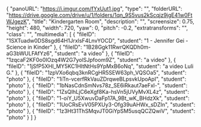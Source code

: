 {
      "panoURL": "https://i.imgur.com/fYxUut1.jpg",
      "type": "",
      "folderURL": "https://drive.google.com/drive/u/1/folders/1qn_9S5vus2kScqjz9jgE41w0FtWJgezK",
      "title": "Kindergarten Room",
      "description": "",
      "screensize": 0.75,
      "height": 480,
      "width": 720,
      "yaw": 0,
      "pitch": -0.2,
      "extratransforms": "",
      "class": "",
      "multimedia": [
         {
            "fileID": "1SXTuadw0DS8sgd64H1JrxlsF4LnvYOCD",
            "student": "1 - Jennifer Gei - Science in Kinder"
         },
         {
            "fileID": "1B28Ggk11RwrQKQDh0m-aG3bWULFAfYz6",
            "student": "a video"
         },
         {
            "fileID": "1zqcaF2KF0o0IOzq4W2G7yolSJpfoom9Z",
            "student": "a video"
         },
         {
            "fileID": "1jSfP5XHI_MY5KC1HItNtHs9YpMxB6oNq",
            "student": "a video Luli G."
         },
         {
            "fileID": "1zpVXo6qbq3knRCgHR5SEW63ph_VQSOa5",
            "student": "photo"
         },
         {
            "fileID": "1iTn-vcerfRkVauZDrqweBLpsvkUpoApI",
            "student": "photo"
         },
         {
            "fileID": "1bNasCdnSmNvs78z_SE6iRkaut7aeFxl-",
            "student": "photo"
         },
         {
            "fileID": "1ZsQIhLjC6eXgf8Ka-hsVn5jUVyMvXL4z",
            "student": "photo"
         },
         {
            "fileID": "1-oiY_U5XwuvDaFp17A_9Bt_wK_BHdzXk",
            "student": "photo"
         },
         {
            "fileID": "1UoCRsEvV05PXUy3-Ofg39uAHWx_sDZIn",
            "student": "photo"
         },
         {
            "fileID": "1z3Ht31ThSMqvJT0GiYpSM5usqQCZQwiV",
            "student": "photo"
         }
      ]
   }